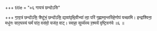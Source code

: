 +++
title = "०६ गायत्रं छन्दोऽसि"

+++
गा॒य॒त्रं छन्दो॑ऽसि॒ त्रैष्टु॑भं॒ छन्दो॑ऽसि॒ द्यावा॑पृथि॒वीभ्यां॑ त्वा॒ परि॑ गृह्णाम्य॒न्तरि॑क्षे॒णोप॑ यच्छामि। इन्द्रा॑श्विना॒ मधु॑नः सार॒घस्य॑ घर्मं पा॑त॒ वस॑वो॒ यज॑त॒ वाट्। स्वाहा॒ सूर्य्य॑स्य र॒श्मये॑ वृष्टि॒वन॑ये ॥६ ॥